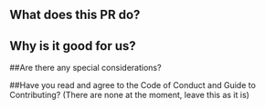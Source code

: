 ## What does this PR do?

## Why is it good for us?

##Are there any special considerations?

##Have you read and agree to the Code of Conduct and Guide to Contributing?
(There are none at the moment, leave this as it is)
